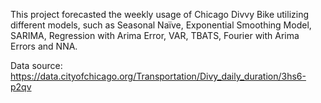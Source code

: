 This project forecasted the weekly usage of Chicago Divvy Bike utilizing different models, such as Seasonal Naïve, Exponential Smoothing Model, SARIMA, Regression with Arima Error, VAR, TBATS, Fourier with Arima Errors and NNA.

Data source: https://data.cityofchicago.org/Transportation/Divy_daily_duration/3hs6-p2qv
